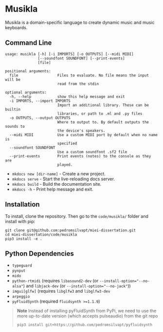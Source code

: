 # Musikla

Musikla is a domain-specific language to create dynamic music and music keyboards.

## Command Line
```text
usage: musikla [-h] [-i IMPORTS] [-o OUTPUTS] [--midi MIDI]
               [--soundfont SOUNDFONT] [--print-events]
               [file]

positional arguments:
  file                  Files to evaluate. No file means the input will be
                        read from the stdin

optional arguments:
  -h, --help            show this help message and exit
  -i IMPORTS, --import IMPORTS
                        Import an additional library. These can be builtin
                        libraries, or path to .ml and .py files
  -o OUTPUTS, --output OUTPUTS
                        Where to output to. By default outputs the sounds to
                        the device's speakers.
  --midi MIDI           Use a custom MIDI port by default when no name is
                        specified
  --soundfont SOUNDFONT
                        Use a custom soundfont .sf2 file
  --print-events        Print events (notes) to the console as they are
                        played.
```

* `mkdocs new [dir-name]` - Create a new project.
* `mkdocs serve` - Start the live-reloading docs server.
* `mkdocs build` - Build the documentation site.
* `mkdocs -h` - Print help message and exit.

## Installation
To install, clone the repository. Then go to the `code/musikla/` folder and install with pip:
```shell
git clone git@github.com:pedromsilvapt/miei-dissertation.git
cd miei-dissertation/code/musikla
pip3 install -e .
```

## Python Dependencies
 - `typeguard`
 - `pynput`
 - `mido`
 - `python-rtmidi` (requires `libasound2-dev` (or `--install-option="--no-alsa"`) and `libjack-dev` (or `--install-option="--no-jack"`))
 - `imgui[glfw]` (requires `libglfw3` and `libglfw3-dev`
 - `arpeggio`
 - `pyFluidSynth` (required `fluidsynth >=1.1.9`)
 > **Note** Instead of installing pyFluidSynth from PyPi, we need to use the more up-to-date version (which accepts pulseaudio) from the git repo
 >
 > `pip3 install git+https://github.com/pedromsilvapt/pyfluidsynth`

    